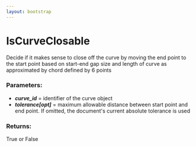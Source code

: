 ```yaml
---
layout: bootstrap
---
```


# IsCurveClosable

Decide if it makes sense to close off the curve by moving the end point
        to the start point based on start-end gap size and length of curve as
        approximated by chord defined by 6 points
          

### Parameters:

- ***curve_id*** = identifier of the curve object
- ***tolerance[opt]*** = maximum allowable distance between start point and end
  point. If omitted, the document's current absolute tolerance is used
        

### Returns:


True or False
        


